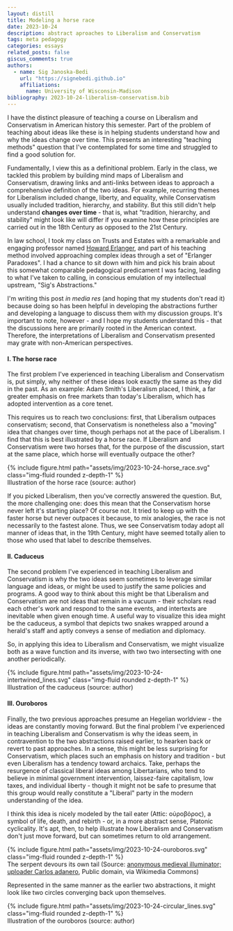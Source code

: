 ```yaml
---
layout: distill
title: Modeling a horse race
date: 2023-10-24
description: abstract aproaches to Liberalism and Conservatism
tags: meta pedagogy
categories: essays
related_posts: false
giscus_comments: true
authors:
  - name: Sig Janoska-Bedi
    url: "https://signebedi.github.io"
    affiliations:
      name: University of Wisconsin-Madison
bibliography: 2023-10-24-liberalism-conservatism.bib
---
```


I have the distinct pleasure of teaching a course on Liberalism and Conservatism in American history this semester. Part of the problem of teaching about ideas like these is in helping students understand how and why the ideas change over time. This presents an interesting "teaching methods" question that I've contemplated for some time and struggled to find a good solution for. 

Fundamentally, I view this as a definitional problem. Early in the class, we tackled this problem by building mind maps of Liberalism and Conservatism, drawing links and anti-links between ideas to approach a comprehensive definition of the two ideas. For example, recurring themes for Liberalism included change, liberty, and equality, while Conservatism usually included tradition, hierarchy, and stability. But this still didn't help understand **changes over time** - that is, what "tradition, hierarchy, and stability" might look like will differ if you examine how these principles are carried out in the 18th Century as opposed to the 21st Century.

In law school, I took my class on Trusts and Estates with a remarkable and engaging professor named [Howard Erlanger](https://law.wisc.edu/profiles/hserlang@wisc.edu), and part of his teaching method involved approaching complex ideas through a set of "Erlanger Paradoxes".  I had a chance to sit down with him and pick his brain about this somewhat comparable pedagogical predicament I was facing, leading to what I've taken to calling, in conscious emulation of my intellectual upstream, "Sig's Abstractions."

I'm writing this post *in media res* (and hoping that my students don't read it) because doing so has been helpful in developing the abstractions further and developing a language to discuss them with my discussion groups. It's important to note, however - and I hope my students understand this - that the discussions here are primarily rooted in the American context. Therefore, the interpretations of Liberalism and Conservatism presented may grate with non-American perspectives.

#### I. The horse race

The first problem I've experienced in teaching Liberalism and Conservatism is, put simply, why neither of these ideas look exactly the same as they did in the past. As an example: Adam Smith's Liberalism placed, I think, a far greater emphasis on free markets than today's Liberalism, which has adopted intervention as a core tenet.

This requires us to reach two conclusions: first, that Liberalism outpaces conservatism; second, that Conservatism is nonetheless also a "moving" idea that changes over time, though perhaps not at the pace of Liberalism. I find that this is best illustrated by a horse race. If Liberalism and Conservatism were two horses that, for the purpose of the discussion, start at the same place, which horse will eventually outpace the other?

<div class="row mt-3">
    <div class="col-sm mt-3 mt-md-0">
        {% include figure.html path="assets/img/2023-10-24-horse_race.svg" class="img-fluid rounded z-depth-1" %}
    </div>
</div>
<div class="caption">
    Illustration of the horse race (source: author)
</div>

If you picked Liberalism, then you've correctly answered the question. But, the more challenging one: does this mean that the Conservatism horse never left it's starting place? Of course not. It tried to keep up with the faster horse but never outpaces it because, to mix analogies, the race is not necessarily to the fastest alone. Thus, we see Conservatism today adopt all manner of ideas that, in the 19th Century, might have seemed totally alien to those who used that label to describe themselves.

#### II. Caduceus

The second problem I've experienced in teaching Liberalism and Conservatism is why the two ideas seem sometimes to leverage similar language and ideas, or might be used to justify the same policies and programs. A good way to think about this might be that Liberalism and Conservatism are not ideas that remain in a vacuum - their scholars read each other's work and respond to the same events, and intertexts are inevitable when given enough time. A useful way to visualize this idea might be the caduceus, a symbol that depicts two snakes wrapped around a herald's staff and aptly conveys a sense of mediation and diplomacy.

So, in applying this idea to Liberalism and Conservatism, we might visualize both as a wave function and its inverse, with two two intersecting with one another periodically.

<div class="row mt-3">
    <div class="col-sm mt-3 mt-md-0">
        {% include figure.html path="assets/img/2023-10-24-intertwined_lines.svg" class="img-fluid rounded z-depth-1" %}
    </div>
</div>
<div class="caption">
    Illustration of the caduceus (source: author)
</div>


#### III. Ouroboros

Finally, the two previous approaches presume an Hegelian worldview - the ideas are constantly moving forward. But the final problem I've experienced in teaching Liberalism and Conservatism is why the ideas seem, in contravention to the two abstractions raised earlier, to hearken back or revert to past approaches. In a sense, this might be less surprising for Conservatism, which places such an emphasis on history and tradition - but even Liberalism has a tendency toward archaics. Take, perhaps the resurgence of classical liberal ideas among Libertarians, who tend to believe in minimal government intervention, laissez-faire capitalism, low taxes, and individual liberty - though it might not be safe to presume that this group would really constitute a "Liberal" party in the modern understanding of the idea.

I think this idea is nicely modeled by the tail eater (Attic: οὐροβόρος), a symbol of life, death, and rebirth - or, in a more abstract sense, Platonic cyclicality. It's apt, then, to help illustrate how Liberalism and Conservatism don't just move forward, but can sometimes return to old arrangement. 


<div class="row mt-3">
    <div class="col-sm mt-3 mt-md-0">
        {% include figure.html path="assets/img/2023-10-24-ouroboros.svg" class="img-fluid rounded z-depth-1" %}
    </div>
</div>
<div class="caption">
    The serpent devours its own tail (Source: <a href="https://commons.wikimedia.org/wiki/File:Serpiente_alquimica.jpg">anonymous medieval illuminator; uploader Carlos adanero</a>, Public domain, via Wikimedia Commons)
</div>


Represented in the same manner as the earlier two abstractions, it might look like two circles converging back upon themselves.

<div class="row mt-3">
    <div class="col-sm mt-3 mt-md-0">
        {% include figure.html path="assets/img/2023-10-24-circular_lines.svg" class="img-fluid rounded z-depth-1" %}
    </div>
</div>
<div class="caption">
    Illustration of the ouroboros (source: author)
</div>

<div style="display: none;">
    <d-cite key="oakeshott1991"></d-cite>
</div>
